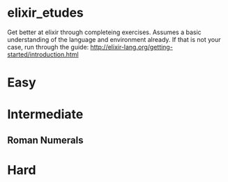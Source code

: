 # elixir_etudes
Get better at elixir through completeing exercises. Assumes a basic understanding of the language and environment already. If that is not your case, run through the guide: http://elixir-lang.org/getting-started/introduction.html

# Easy
## 

# Intermediate
## Roman Numerals

# Hard
